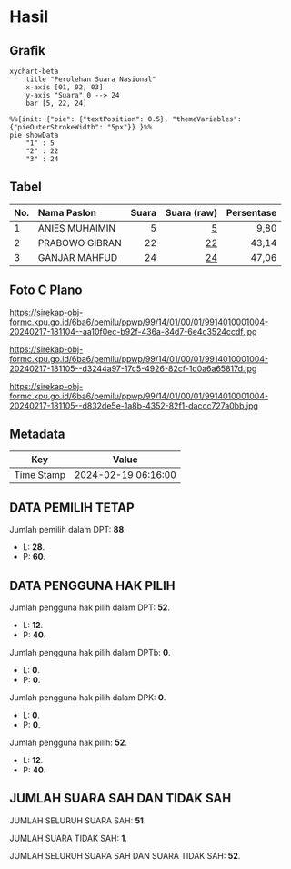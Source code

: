 # Hasil

## Grafik

```mermaid
xychart-beta
    title "Perolehan Suara Nasional"
    x-axis [01, 02, 03]
    y-axis "Suara" 0 --> 24
    bar [5, 22, 24]
```

```mermaid
%%{init: {"pie": {"textPosition": 0.5}, "themeVariables": {"pieOuterStrokeWidth": "5px"}} }%%
pie showData
    "1" : 5
    "2" : 22
    "3" : 24
```

## Tabel

| No. | Nama Paslon    | Suara | Suara (raw) | Persentase |
|:--- |:-------------- | -----:| -----------:| ----------:|
| 1   | ANIES MUHAIMIN | 5     | [5][p-1]    | 9,80       |
| 2   | PRABOWO GIBRAN | 22    | [22][p-2]   | 43,14      |
| 3   | GANJAR MAHFUD  | 24    | [24][p-3]   | 47,06      |


[p-1]: https://github.com/gigit-pemilu/pemilu-2024/blob/main/pilpres/hitung-suara/sub/99-luar-negeri/sub/14-beijing-republik-rakyat-tiongkok/sub/01-beijing-republik-rakyat-tiongkok/sub/0001-beijing-republik-rakyat-tiongkok/sub/004-pos-004/sub/paslon-1.txt
[p-2]: https://github.com/gigit-pemilu/pemilu-2024/blob/main/pilpres/hitung-suara/sub/99-luar-negeri/sub/14-beijing-republik-rakyat-tiongkok/sub/01-beijing-republik-rakyat-tiongkok/sub/0001-beijing-republik-rakyat-tiongkok/sub/004-pos-004/sub/paslon-2.txt
[p-3]: https://github.com/gigit-pemilu/pemilu-2024/blob/main/pilpres/hitung-suara/sub/99-luar-negeri/sub/14-beijing-republik-rakyat-tiongkok/sub/01-beijing-republik-rakyat-tiongkok/sub/0001-beijing-republik-rakyat-tiongkok/sub/004-pos-004/sub/paslon-3.txt

## Foto C Plano

https://sirekap-obj-formc.kpu.go.id/6ba6/pemilu/ppwp/99/14/01/00/01/9914010001004-20240217-181104--aa10f0ec-b92f-436a-84d7-6e4c3524ccdf.jpg

https://sirekap-obj-formc.kpu.go.id/6ba6/pemilu/ppwp/99/14/01/00/01/9914010001004-20240217-181105--d3244a97-17c5-4926-82cf-1d0a6a65817d.jpg

https://sirekap-obj-formc.kpu.go.id/6ba6/pemilu/ppwp/99/14/01/00/01/9914010001004-20240217-181105--d832de5e-1a8b-4352-82f1-daccc727a0bb.jpg


## Metadata

| Key        | Value               |
| ---------- | ------------------- |
| Time Stamp | 2024-02-19 06:16:00 |


## DATA PEMILIH TETAP

Jumlah pemilih dalam DPT: **88**.
 * L: **28**.
 * P: **60**.

## DATA PENGGUNA HAK PILIH

Jumlah pengguna hak pilih dalam DPT: **52**.
 * L: **12**.
 * P: **40**.

Jumlah pengguna hak pilih dalam DPTb: **0**.
 * L: **0**.
 * P: **0**.

Jumlah pengguna hak pilih dalam DPK: **0**.
 * L: **0**.
 * P: **0**.

Jumlah pengguna hak pilih: **52**.
 * L: **12**.
 * P: **40**.

## JUMLAH SUARA SAH DAN TIDAK SAH

JUMLAH SELURUH SUARA SAH: **51**.

JUMLAH SUARA TIDAK SAH: **1**.

JUMLAH SELURUH SUARA SAH DAN SUARA TIDAK SAH: **52**.


